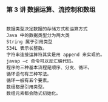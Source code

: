 <!--
 * @Description:
 * @Author: jinxiaojian
 * @Email: jinxiaojian@youxin.com
 * @LastEditors: 靳肖健
 * @Date: 2019-04-07 03:42:22
 * @LastEditTime: 2019-04-07 03:53:29
 -->

### 第 3 讲 数据运算、流控制和数组

```

数据类型决定数据的存储方式和运算方式
Java 中的数据类型分为两大类
String 属于引用类型
534L 表示长整数。
字符串连接运算符其实是用 append 来实现的。
javap –c 命令可以反汇编代码。
程序的三种基本流程是顺序、分支、循环。
循环语句有三种写法。
循环一般有五个要素。
数组都是引用类型。
数组元素都会隐式初始化。

```
